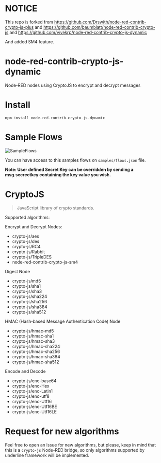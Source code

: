 <!--
 * @Author: vivekrp
 * @Date: 2021-04-04 03:20:00
 * @LastEditTime: 2021-04-04 03:20:00
 * @LastEditors: Please set LastEditors
 * @Description: In User Settings Edit
 * @FilePath: \node-red-contrib-crypto-js-dynamic\README.md
-->
# NOTICE
This repo is forked from https://github.com/Drswith/node-red-contrib-crypto-js-plus and https://github.com/baumblatt/node-red-contrib-crypto-js and https://github.com/vivekrp/node-red-contrib-crypto-js-dynamic

And added SM4 feature.

# node-red-contrib-crypto-js-dynamic
Node-RED nodes using CryptoJS to encrypt and decrypt messages

# Install
`npm install node-red-contrib-crypto-js-dynamic`


# Sample Flows
![SampleFlows](samples/flows.jpg)

You can have access to this samples flows on `samples/flows.json` file.

**Note: User defined Secret Key can be overridden by sending a msg.secrectkey containing the key value you wish.**

# CryptoJS 
> JavaScript library of crypto standards.

Supported algorithms:   

Encrypt and Decrypt Nodes:
* crypto-js/aes
* crypto-js/des
* crypto-js/RC4
* crypto-js/Rabbit
* crypto-js/TripleDES
* node-red-contrib-crypto-js-sm4

Digest Node
* crypto-js/md5
* crypto-js/sha1
* crypto-js/sha3
* crypto-js/sha224
* crypto-js/sha256
* crypto-js/sha384
* crypto-js/sha512
  
HMAC (Hash-based Message Authentication Code) Node
* crypto-js/hmac-md5
* crypto-js/hmac-sha1
* crypto-js/hmac-sha3
* crypto-js/hmac-sha224
* crypto-js/hmac-sha256
* crypto-js/hmac-sha384
* crypto-js/hmac-sha512

Encode and Decode
* crypto-js/enc-base64
* crypto-js/enc-Hex
* crypto-js/enc-Latin1
* crypto-js/enc-utf8
* crypto-js/enc-Utf16
* crypto-js/enc-Utf16BE
* crypto-js/enc-Utf16LE


# Request for new algorithms
Feel free to open an Issue for new algorithms, but please, keep in mind that this is a 
`crypto-js` Node-RED bridge, so only algorithms supported by underline framework will be implemented.

